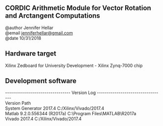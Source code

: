 ## CORDIC Arithmetic Module for Vector Rotation and Arctangent Computations
@author Jennifer Hellar  
@email jenniferhellar@gmail.com  
@date 10/31/2018  

## Hardware target
Xilinx Zedboard for University Development - Xilinx Zynq-7000 chip

## Development software
--------------------------------- Version Log ----------------------------------  
Version                                 Path  
System Generator 2017.4                 C:/Xilinx/Vivado/2017.4  
Matlab 9.2.0.556344 (R2017a)            C:\Program Files\MATLAB\R2017a  
Vivado 2017.4                           C:/Xilinx/Vivado/2017.4  
